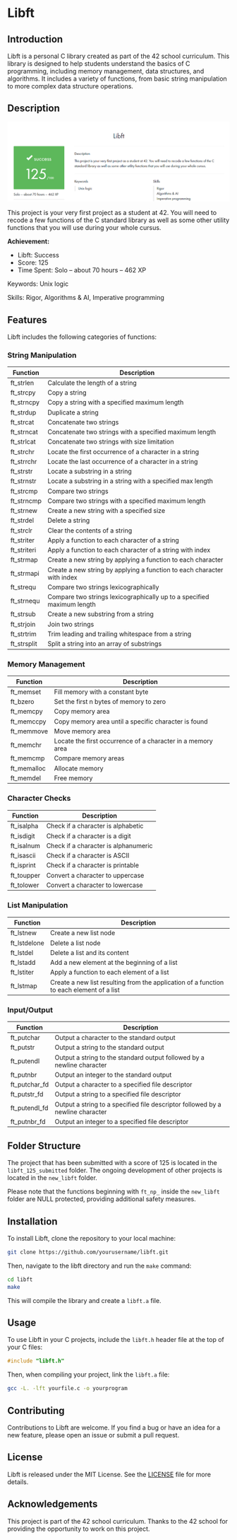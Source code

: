 # Libft

## Introduction

Libft is a personal C library created as part of the 42 school curriculum. This library is designed to help students understand the basics of C programming, including memory management, data structures, and algorithms. It includes a variety of functions, from basic string manipulation to more complex data structure operations.

## Description

![Results](results.png)

This project is your very first project as a student at 42. You will need to recode a few functions of the C standard library as well as some other utility functions that you will use during your whole cursus.

**Achievement:**
- Libft: Success
- Score: 125
- Time Spent: Solo – about 70 hours – 462 XP

Keywords: Unix logic

Skills: Rigor, Algorithms & AI, Imperative programming

## Features

Libft includes the following categories of functions:

### String Manipulation

| Function              | Description                                                |
|-----------------------|------------------------------------------------------------|
| ft_strlen             | Calculate the length of a string                           |
| ft_strcpy             | Copy a string                                              |
| ft_strncpy            | Copy a string with a specified maximum length              |
| ft_strdup             | Duplicate a string                                         |
| ft_strcat             | Concatenate two strings                                    |
| ft_strncat            | Concatenate two strings with a specified maximum length    |
| ft_strlcat            | Concatenate two strings with size limitation               |
| ft_strchr             | Locate the first occurrence of a character in a string     |
| ft_strrchr            | Locate the last occurrence of a character in a string      |
| ft_strstr             | Locate a substring in a string                             |
| ft_strnstr            | Locate a substring in a string with a specified max length |
| ft_strcmp             | Compare two strings                                        |
| ft_strncmp            | Compare two strings with a specified maximum length        |
| ft_strnew             | Create a new string with a specified size                  |
| ft_strdel             | Delete a string                                            |
| ft_strclr             | Clear the contents of a string                             |
| ft_striter            | Apply a function to each character of a string             |
| ft_striteri           | Apply a function to each character of a string with index   |
| ft_strmap             | Create a new string by applying a function to each character|
| ft_strmapi            | Create a new string by applying a function to each character with index|
| ft_strequ             | Compare two strings lexicographically                      |
| ft_strnequ            | Compare two strings lexicographically up to a specified maximum length|
| ft_strsub             | Create a new substring from a string                       |
| ft_strjoin            | Join two strings                                           |
| ft_strtrim            | Trim leading and trailing whitespace from a string         |
| ft_strsplit           | Split a string into an array of substrings                  |

### Memory Management

| Function              | Description                                                |
|-----------------------|------------------------------------------------------------|
| ft_memset             | Fill memory with a constant byte                           |
| ft_bzero              | Set the first n bytes of memory to zero                    |
| ft_memcpy             | Copy memory area                                           |
| ft_memccpy            | Copy memory area until a specific character is found       |
| ft_memmove            | Move memory area                                           |
| ft_memchr             | Locate the first occurrence of a character in a memory area|
| ft_memcmp             | Compare memory areas                                       |
| ft_memalloc           | Allocate memory                                            |
| ft_memdel             | Free memory                                                |

### Character Checks

| Function              | Description                                                |
|-----------------------|------------------------------------------------------------|
| ft_isalpha            | Check if a character is alphabetic                         |
| ft_isdigit            | Check if a character is a digit                            |
| ft_isalnum            | Check if a character is alphanumeric                       |
| ft_isascii            | Check if a character is ASCII                              |
| ft_isprint            | Check if a character is printable                          |
| ft_toupper            | Convert a character to uppercase                           |
| ft_tolower            | Convert a character to lowercase                           |

### List Manipulation

| Function              | Description                                                |
|-----------------------|------------------------------------------------------------|
| ft_lstnew             | Create a new list node                                     |
| ft_lstdelone          | Delete a list node                                         |
| ft_lstdel             | Delete a list and its content                              |
| ft_lstadd             | Add a new element at the beginning of a list               |
| ft_lstiter            | Apply a function to each element of a list                 |
| ft_lstmap             | Create a new list resulting from the application of a function to each element of a list|

### Input/Output

| Function              | Description                                                |
|-----------------------|------------------------------------------------------------|
| ft_putchar            | Output a character to the standard output                  |
| ft_putstr             | Output a string to the standard output                     |
| ft_putendl            | Output a string to the standard output followed by a newline character|
| ft_putnbr             | Output an integer to the standard output                   |
| ft_putchar_fd         | Output a character to a specified file descriptor          |
| ft_putstr_fd          | Output a string to a specified file descriptor             |
| ft_putendl_fd         | Output a string to a specified file descriptor followed by a newline character|
| ft_putnbr_fd          | Output an integer to a specified file descriptor           |

## Folder Structure

The project that has been submitted with a score of 125 is located in the `libft_125_submitted` folder. The ongoing development of other projects is located in the `new_libft` folder. 

Please note that the functions beginning with `ft_np_` inside the `new_libft` folder are NULL protected, providing additional safety measures.

## Installation

To install Libft, clone the repository to your local machine:

```bash
git clone https://github.com/yourusername/libft.git
```

Then, navigate to the libft directory and run the `make` command:

```bash
cd libft
make
```

This will compile the library and create a `libft.a` file.

## Usage

To use Libft in your C projects, include the `libft.h` header file at the top of your C files:

```c
#include "libft.h"
```

Then, when compiling your project, link the `libft.a` file:

```bash
gcc -L. -lft yourfile.c -o yourprogram
```

## Contributing

Contributions to Libft are welcome. If you find a bug or have an idea for a new feature, please open an issue or submit a pull request.

## License

Libft is released under the MIT License. See the [LICENSE](LICENSE.md) file for more details.

## Acknowledgements

This project is part of the 42 school curriculum. Thanks to the 42 school for providing the opportunity to work on this project.